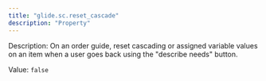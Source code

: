 ```yaml
---
title: "glide.sc.reset_cascade"
description: "Property"
---
```


Description: On an order guide, reset cascading or assigned variable values on an item when a user goes back using the "describe needs" button.

Value: `false`